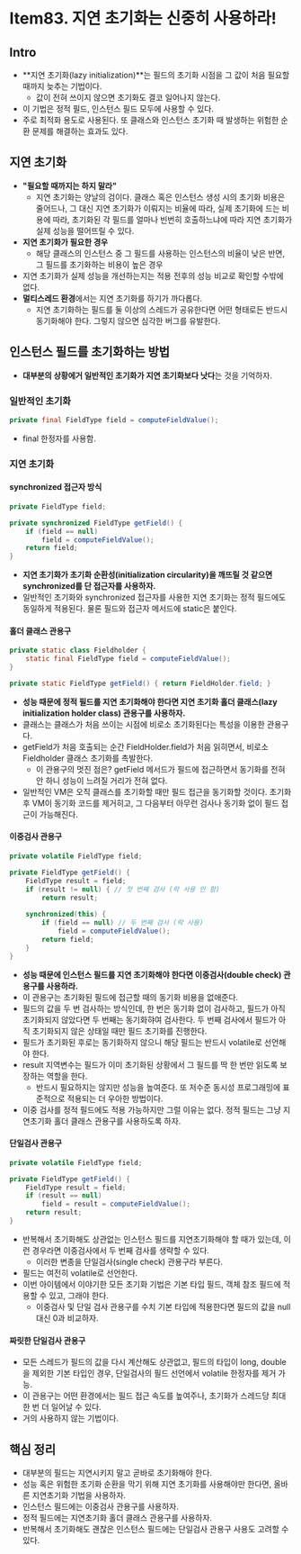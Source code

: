 # Item83. 지연 초기화는 신중히 사용하라!

## Intro

- **지연 초기화(lazy initialization)**는 필드의 초기화 시점을 그 값이 처음 필요할 때까지 늦추는 기법이다.
  - 값이 전혀 쓰이지 않으면 초기화도 결코 일어나지 않는다.
- 이 기법은 정적 필드, 인스턴스 필드 모두에 사용할 수 있다.
- 주로 최적화 용도로 사용된다. 또 클래스와 인스턴스 초기화 때 발생하는 위험한 순환 문제를 해결하는 효과도 있다.





## 지연 초기화

- **"필요할 때까지는 하지 말라"**
  - 지연 초기화는 양날의 검이다. 클래스 혹은 인스턴스 생성 시의 초기화 비용은 줄어드나, 그 대신 지연 초기화가 이뤄지는 비율에 따라, 실제 초기화에 드는 비용에 따라, 초기화된 각 필드를 얼마나 빈번히 호출하느냐에 따라 지연 초기화가 실제 성능을 떨어뜨릴 수 있다.
- **지연 초기화가 필요한 경우**
  - 해당 클래스의 인스턴스 중 그 필드를 사용하는 인스턴스의 비율이 낮은 반면, 그 필드를 초기화하는 비용이 높은 경우
- 지연 초기화가 실제 성능을 개선하는지는 적용 전후의 성능 비교로 확인할 수밖에 없다.
- **멀티스레드 환경**에서는 지연 초기화를 하기가 까다롭다.
  - 지연 초기화하는 필드를 둘 이상의 스레드가 공유한다면 어떤 형태로든 반드시 동기화해야 한다. 그렇지 않으면 심각한 버그를 유발한다.



## 인스턴스 필드를 초기화하는 방법

- **대부분의 상황에거 일반적인 초기화가 지연 초기화보다 낫다**는 것을 기억하자.



### 일반적인 초기화

~~~java
private final FieldType field = computeFieldValue();
~~~

- final 한정자를 사용함.



### 지연 초기화

#### synchronized 접근자 방식

~~~java
private FieldType field;

private synchronized FieldType getField() {
    if (field == null)
        field = computeFieldValue();
    return field;
}
~~~

- **지연 초기화가 초기화 순환성(initialization circularity)을 깨뜨릴 것 같으면 synchronized를 단 접근자를 사용하자.**
- 일반적인 초기화와 synchronized 접근자를 사용한 지연 초기화는 정적 필드에도 동일하게 적용된다. 물론 필드와 접근자 메서드에 static은 붙인다.



#### 홀더 클래스 관용구

~~~java
private static class Fieldholder {
    static final FieldType field = computeFieldValue();
}

private static FieldType getField() { return FieldHolder.field; }
~~~

- **성능 때문에 정적 필드를 지연 초기화해야 한다면 지연 초기화 홀더 클래스(lazy initialization holder class) 관용구를 사용하자.**
- 클래스는 클래스가 처음 쓰이는 시점에 비로소 초기화된다는 특성을 이용한 관용구다.
- getField가 처음 호출되는 순간 FieldHolder.field가 처음 읽히면서, 비로소 Fieldholder 클래스 초기화를 촉발한다.
  - 이 관용구의 멋진 점은? getField 메서드가 필드에 접근하면서 동기화를 전혀 안 하니 성능이 느려질 거리가 전혀 없다.
- 일반적인 VM은 오직 클래스를 초기화할 때만 필드 접근을 동기화할 것이다. 초기화 후 VM이 동기화 코드를 제거히고, 그 다음부터 아무런 검사나 동기화 없이 필드 접근이 가능해진다.



#### 이중검사 관용구

~~~java
private volatile FieldType field;

private FieldType getField() {
    FieldType result = field;
    if (result != null) { // 첫 번째 검사 (락 사용 안 함)
        return result;
    
    synchronized(this) {
        if (field == null) // 두 번째 검사 (락 사용)
            field = computeFieldValue();
        return field;
    }
}
~~~

- **성능 때문에 인스턴스 필드를 지연 초기화해야 한다면 이중검사(double check) 관용구를 사용하라.**
- 이 관용구는 초기화된 필드에 접근할 때의 동기화 비용을 없애준다. 
- 필드의 값을 두 번 검사하는 방식인데, 한 번은 동기화 없이 검사하고, 필드가 아직 초기화되지 않았다면 두 번째는 동기화햐여 검사한다. 두 번째 검사에서 필드가 아직 초기화되지 않은 상태일 때만 필드 초기화를 진행한다.
- 필드가 초기화된 후로는 동기화하지 않으니 해당 필드는 반드시 volatile로 선언해야 한다.
- result 지역변수는 필드가 이미 초기화된 상황에서 그 필드를 딱 한 번만 읽도록 보장하는 역할을 한다.
  - 반드시 필요하지는 않지만 성능을 높여준다. 또 저수준 동시성 프로그래밍에 표준적으로 적용되는 더 우아한 방법이다.
- 이중 검사를 정적 필드에도 적용 가능하지만 그럴 이유는 없다. 정적 필드는 그냥 지연초기화 홀더 클래스 관용구를 사용하도록 하자.



#### 단일검사 관용구

~~~java
private volatile FieldType field;

private FieldType getField() {
    FieldType result = field;
    if (result == null)
        field = result = computeFieldValue();
    return result;
}
~~~

- 반복해서 초기화해도 상관없는 인스턴스 필드를 지연초기화해야 할 때가 있는데, 이런 경우라면 이중검사에서 두 번째 검사를 생략할 수 있다.
  - 이러한 변종을 단일검사(single check) 관용구라 부른다.
- 필드는 여전히 volatile로 선언한다.
- 이번 아이템에서 이야기한 모든 초기화 기법은 기본 타입 필드, 객체 참조 필드에 적용할 수 있고, 그래야 한다.
  - 이중검사 및 단일 검사 관용구를 수치 기본 타입에 적용한다면 필드의 값을 null 대신 0과 비교하자.



#### 짜릿한 단일검사 관용구

- 모든 스레드가 필드의 값을 다시 계산해도 상관없고, 필드의 타입이 long, double을 제외한 기본 타입인 경우, 단일검사의 필드 선언에서 volatile 한정자를 제거 가능.
- 이 관용구는 어떤 환경에서는 필드 접근 속도를 높여주나, 초기화가 스레드당 최대 한 번 더 일어날 수 있다. 
- 거의 사용하지 않는 기법이다.





## 핵심 정리

- 대부분의 필드는 지연시키지 말고 곧바로 초기화해야 한다.
- 성능 혹은 위험한 초기화 순환을 막기 위해 지연 초기화를 사용해야만 한다면, 올바른 지연초기화 기법을 사용하자.
- 인스턴스 필드에는 이중검사 관용구를 사용하자.
- 정적 필드에는 지연초기화 홀더 클래스 관용구를 사용하자.
- 반복해서 초기화해도 괜찮은 인스턴스 필드에는 단일검사 관용구 사용도 고려할 수 있다.
